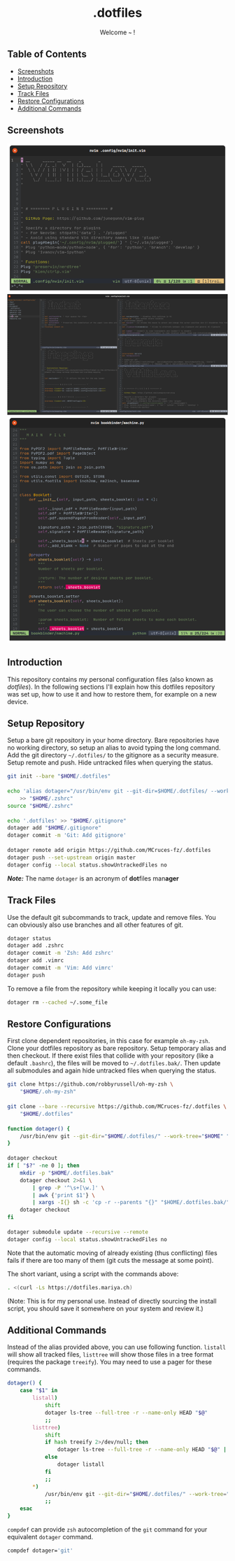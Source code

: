 <div align="center">
    <h1>.dotfiles</h1>
    <p>Welcome <b><code>~</code></b> !</p>
    <p>
    <!-- <img src="https://....svg" /> -->
    <!-- <img src="https://....svg" /> -->
    <!-- <br><br> -->
    <!-- <img src="pictures/dotfiles.png"> -->
    </p>
</div>

## Table of Contents

+ [Screenshots](#screenshots)
+ [Introduction](#introduction)
+ [Setup Repository](#setup-repository)
+ [Track Files](#track-files)
+ [Restore Configurations](#restore-configurations)
+ [Additional Commands](#additional-commands)

## Screenshots

![Awesome WM](pictures/screenshot_1.png)
![Awesome WM](pictures/screenshot_2.png)
![Awesome WM](pictures/screenshot_3.png)

## Introduction

This repository contains my personal configuration files (also known as
*dotfiles*). In the following sections I'll explain how this dotfiles 
repository was set up, how to use it and how to restore them, for example 
on a new device.

## Setup Repository

Setup a bare git repository in your home directory. Bare repositories have no
working directory, so setup an alias to avoid typing the long command. Add the
git directory `~/.dotfiles/` to the gitignore as a security measure. Setup
remote and push. Hide untracked files when querying the status.

```bash
git init --bare "$HOME/.dotfiles"

echo 'alias dotager="/usr/bin/env git --git-dir=$HOME/.dotfiles/ --work-tree=$HOME"' \
    >> "$HOME/.zshrc"
source "$HOME/.zshrc"

echo '.dotfiles' >> "$HOME/.gitignore"
dotager add "$HOME/.gitignore"
dotager commit -m 'Git: Add gitignore'

dotager remote add origin https://github.com/MCruces-fz/.dotfiles
dotager push --set-upstream origin master
dotager config --local status.showUntrackedFiles no
```

***Note:*** The name `dotager` is an acronym of **dot**files man**ager**

## Track Files

Use the default git subcommands to track, update and remove files. You can
obviously also use branches and all other features of git.

```bash
dotager status
dotager add .zshrc
dotager commit -m 'Zsh: Add zshrc'
dotager add .vimrc
dotager commit -m 'Vim: Add vimrc'
dotager push
```

To remove a file from the repository while keeping it locally you can use:

```bash
dotager rm --cached ~/.some_file
```

## Restore Configurations

First clone dependent repositories, in this case for example `oh-my-zsh`. Clone
your dotfiles repository as bare repository. Setup temporary alias and then
checkout. If there exist files that collide with your repository (like a default
`.bashrc`), the files will be moved to `~/.dotfiles.bak/`. Then update all
submodules and again hide untracked files when querying the status.

```bash
git clone https://github.com/robbyrussell/oh-my-zsh \
    "$HOME/.oh-my-zsh"

git clone --bare --recursive https://github.com/MCruces-fz/.dotfiles \
    "$HOME/.dotfiles"

function dotager() {
    /usr/bin/env git --git-dir="$HOME/.dotfiles/" --work-tree="$HOME" "$@"
}

dotager checkout
if [ "$?" -ne 0 ]; then
    mkdir -p "$HOME/.dotfiles.bak"
    dotager checkout 2>&1 \
        | grep -P '^\s+[\w.]' \
        | awk {'print $1'} \
        | xargs -I{} sh -c 'cp -r --parents "{}" "$HOME/.dotfiles.bak/" && rm -rf "{}"'
    dotager checkout
fi

dotager submodule update --recursive --remote
dotager config --local status.showUntrackedFiles no
```

Note that the automatic moving of already existing (thus conflicting) files
fails if there are too many of them (git cuts the message at some point).

The short variant, using a script with the commands above:

```bash
. <(curl -Ls https://dotfiles.mariya.ch)
```

(Note: This is for my personal use. Instead of directly sourcing the install
script, you should save it somewhere on your system and review it.)

## Additional Commands

Instead of the alias provided above, you can use following function. `listall`
will show all tracked files, `listtree` will show those files in a tree format
(requires the package `treeify`). You may need to use a pager for these
commands.

```bash
dotager() {
    case "$1" in
        listall)
            shift
            dotager ls-tree --full-tree -r --name-only HEAD "$@"
            ;;
        listtree)
            shift
            if hash treeify 2>/dev/null; then
                dotager ls-tree --full-tree -r --name-only HEAD "$@" | treeify
            else
                dotager listall
            fi
            ;;
        *)
            /usr/bin/env git --git-dir="$HOME/.dotfiles/" --work-tree="$HOME" "$@"
            ;;
    esac
}
```

`compdef` can provide `zsh` autocompletion of the `git` command for your
equivalent `dotager` command.

```bash
compdef dotager='git'
```
